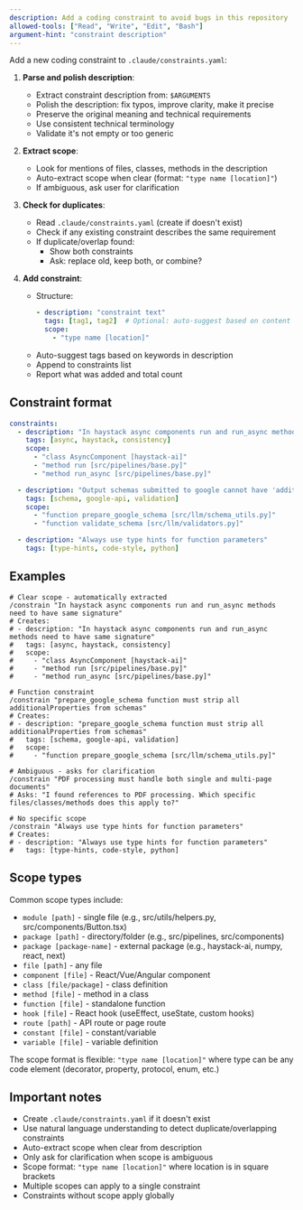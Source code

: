```yaml
---
description: Add a coding constraint to avoid bugs in this repository
allowed-tools: ["Read", "Write", "Edit", "Bash"]
argument-hint: "constraint description"
---
```


Add a new coding constraint to `.claude/constraints.yaml`:

1. **Parse and polish description**:
   - Extract constraint description from: `$ARGUMENTS`
   - Polish the description: fix typos, improve clarity, make it precise
   - Preserve the original meaning and technical requirements
   - Use consistent technical terminology
   - Validate it's not empty or too generic

2. **Extract scope**:
   - Look for mentions of files, classes, methods in the description
   - Auto-extract scope when clear (format: `"type name [location]"`)
   - If ambiguous, ask user for clarification

3. **Check for duplicates**:
   - Read `.claude/constraints.yaml` (create if doesn't exist)
   - Check if any existing constraint describes the same requirement
   - If duplicate/overlap found:
     - Show both constraints
     - Ask: replace old, keep both, or combine?

4. **Add constraint**:
   - Structure:
     ```yaml
     - description: "constraint text"
       tags: [tag1, tag2]  # Optional: auto-suggest based on content
       scope:
         - "type name [location]"
     ```
   - Auto-suggest tags based on keywords in description
   - Append to constraints list
   - Report what was added and total count

## Constraint format

```yaml
constraints:
  - description: "In haystack async components run and run_async methods need to have same signature"
    tags: [async, haystack, consistency]
    scope:
      - "class AsyncComponent [haystack-ai]"
      - "method run [src/pipelines/base.py]"
      - "method run_async [src/pipelines/base.py]"

  - description: "Output schemas submitted to google cannot have 'additionalProperties'"
    tags: [schema, google-api, validation]
    scope:
      - "function prepare_google_schema [src/llm/schema_utils.py]"
      - "function validate_schema [src/llm/validators.py]"

  - description: "Always use type hints for function parameters"
    tags: [type-hints, code-style, python]
```

## Examples

```
# Clear scope - automatically extracted
/constrain "In haystack async components run and run_async methods need to have same signature"
# Creates:
# - description: "In haystack async components run and run_async methods need to have same signature"
#   tags: [async, haystack, consistency]
#   scope:
#     - "class AsyncComponent [haystack-ai]"
#     - "method run [src/pipelines/base.py]"
#     - "method run_async [src/pipelines/base.py]"

# Function constraint
/constrain "prepare_google_schema function must strip all additionalProperties from schemas"
# Creates:
# - description: "prepare_google_schema function must strip all additionalProperties from schemas"
#   tags: [schema, google-api, validation]
#   scope:
#     - "function prepare_google_schema [src/llm/schema_utils.py]"

# Ambiguous - asks for clarification
/constrain "PDF processing must handle both single and multi-page documents"
# Asks: "I found references to PDF processing. Which specific files/classes/methods does this apply to?"

# No specific scope
/constrain "Always use type hints for function parameters"
# Creates:
# - description: "Always use type hints for function parameters"
#   tags: [type-hints, code-style, python]
```

## Scope types
Common scope types include:
- `module [path]` - single file (e.g., src/utils/helpers.py, src/components/Button.tsx)
- `package [path]` - directory/folder (e.g., src/pipelines, src/components)
- `package [package-name]` - external package (e.g., haystack-ai, numpy, react, next)
- `file [path]` - any file
- `component [file]` - React/Vue/Angular component
- `class [file/package]` - class definition
- `method [file]` - method in a class
- `function [file]` - standalone function
- `hook [file]` - React hook (useEffect, useState, custom hooks)
- `route [path]` - API route or page route
- `constant [file]` - constant/variable
- `variable [file]` - variable definition

The scope format is flexible: `"type name [location]"` where type can be any code element (decorator, property, protocol, enum, etc.)

## Important notes
- Create `.claude/constraints.yaml` if it doesn't exist
- Use natural language understanding to detect duplicate/overlapping constraints
- Auto-extract scope when clear from description
- Only ask for clarification when scope is ambiguous
- Scope format: `"type name [location]"` where location is in square brackets
- Multiple scopes can apply to a single constraint
- Constraints without scope apply globally